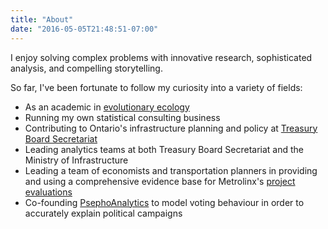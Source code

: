 ```yaml
---
title: "About"
date: "2016-05-05T21:48:51-07:00"
---
```


I enjoy solving complex problems with innovative research, sophisticated analysis, and compelling storytelling.

So far, I've been fortunate to follow my curiosity into a variety of fields:

* As an academic in [evolutionary ecology](https://www.slideshare.net/slideshow/embed_code/key/NenzTBMBt6cPIP)
* Running my own statistical consulting business
* Contributing to Ontario's infrastructure planning and policy at [Treasury Board Secretariat](https://www.ontario.ca/page/treasury-board-secretariat)
* Leading analytics teams at both Treasury Board Secretariat and the Ministry of Infrastructure
* Leading a team of economists and transportation planners in providing and using a comprehensive evidence base for Metrolinx's [project evaluations](http://www.metrolinx.com/en/regionalplanning/projectevaluation/benefitscases/benefits_case_analyses.aspx)
* Co-founding [PsephoAnalytics](http://www.psephoanalytics.ca/) to model voting behaviour in order to accurately explain political campaigns
